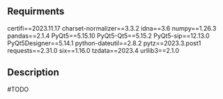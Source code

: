 ## Requirments
certifi==2023.11.17
charset-normalizer==3.3.2
idna==3.6
numpy==1.26.3
pandas==2.1.4
PyQt5==5.15.10
PyQt5-Qt5==5.15.2
PyQt5-sip==12.13.0
PyQt5Designer==5.14.1
python-dateutil==2.8.2
pytz==2023.3.post1
requests==2.31.0
six==1.16.0
tzdata==2023.4
urllib3==2.1.0
## Description
#TODO

